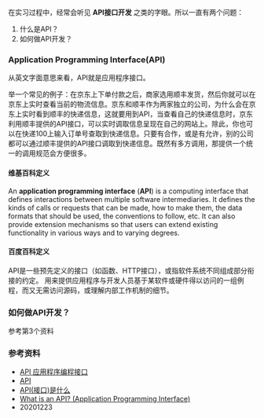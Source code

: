 
在实习过程中，经常会听见 **API接口开发** 之类的字眼。所以一直有两个问题：

1. 什么是API？
2. 如何做API开发？

### Application Programming Interface(API)

从英文字面意思来看，API就是应用程序接口。

举一个常见的例子：在京东上下单付款之后，商家选用顺丰发货，然后你就可以在京东上实时查看当前的物流信息。京东和顺丰作为两家独立的公司，为什么会在京东上实时看到顺丰的快递信息，这就要用到API，当查看自己的快递信息时，京东利用顺丰提供的API接口，可以实时调取信息呈现在自己的网站上。除此，你也可以在快递100上输入订单号查取到快递信息。只要有合作，或是有允许，别的公司都可以通过顺丰提供的API接口调取到快递信息。既然有多方调用，那提供一个统一的调用规范会方便很多。

#### 维基百科定义

An **application programming interface** (**API**) is a computing interface that defines interactions between multiple software intermediaries. It defines the kinds of calls or requests that can be made, how to make them, the data formats that should be used, the conventions to follow, etc. It can also provide extension mechanisms so that users can extend existing functionality in various ways and to varying degrees.

#### 百度百科定义

API是一些预先定义的接口（如函数、HTTP接口），或指软件系统不同组成部分衔接的约定。 用来提供应用程序与开发人员基于某软件或硬件得以访问的一组例程，而又无需访问源码，或理解内部工作机制的细节。

### 如何做API开发？

参考第3个资料

### 参考资料

- [API 应用程序编程接口](https://baike.baidu.com/item/API/10154?fr=aladdin)
- [API](https://en.wikipedia.org/wiki/API)
- [API(接口)是什么](https://zhuanlan.zhihu.com/p/30742302)
- [What is an API? (Application Programming Interface)](https://www.mulesoft.com/resources/api/what-is-an-api)
- 20201223

